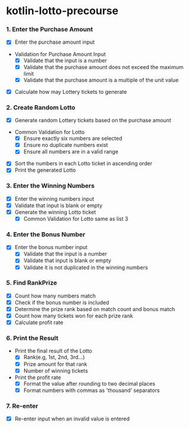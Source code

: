# kotlin-lotto-precourse

### 1. Enter the Purchase Amount

- [x] Enter the purchase amount input
- Validation for Purchase Amount Input
    - [x] Validate that the input is a number
    - [x] Validate that the purchase amount does not exceed the maximum limit
    - [x] Validate that the purchase amount is a multiple of the unit value
- [x] Calculate how may Lottery tickets to generate

### 2. Create Random Lotto

- [x] Generate random Lottery tickets based on the purchase amount
- Common Validation for Lotto
    - [x] Ensure exactly six numbers are selected
    - [x] Ensure no duplicate numbers exist
    - [x] Ensure all numbers are in a valid range
- [x] Sort the numbers in each Lotto ticket in ascending order
- [x] Print the generated Lotto

### 3. Enter the Winning Numbers

- [x] Enter the winning numbers input
- [x] Validate that input is blank or empty
- [x] Generate the winning Lotto ticket
    - [x] Common Validation for Lotto same as list 3

### 4. Enter the Bonus Number

- [x] Enter the bonus number input
    - [x] Validate that the input is a number
    - [x] Validate that input is blank or empty
    - [x] Validate it is not duplicated in the winning numbers

### 5. Find RankPrize

- [x] Count how many numbers match
- [x] Check if the bonus number is included
- [x] Determine the prize rank based on match count and bonus match
- [x] Count how many tickets won for each prize rank
- [x] Calculate profit rate

### 6. Print the Result

- Print the final result of the Lotto
    - [x] Rank(e.g, 1st, 2nd, 3rd...)
    - [x] Prize amount for that rank
    - [x] Number of winning tickets
- Print the profit rate
    - [x] Format the value after rounding to two decimal places
    - [x] Format numbers with commas as 'thousand' separators

### 7. Re-enter

- [x] Re-enter input when an invalid value is entered